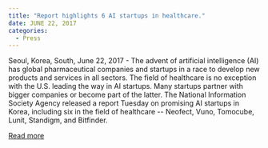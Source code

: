 ```yaml
---
title: "Report highlights 6 AI startups in healthcare."
date: JUNE 22, 2017
categories:
  - Press
---
```


Seoul, Korea, South, June 22, 2017 - The advent of artificial intelligence (AI) has global pharmaceutical companies and startups in a race to develop new products and services in all sectors. The field of healthcare is no exception with the U.S. leading the way in AI startups. Many startups partner with bigger companies or become part of the latter.
The National Information Society Agency released a report Tuesday on promising AI startups in Korea, including six in the field of healthcare -- Neofect, Vuno, Tomocube, Lunit, Standigm, and Bitfinder. 

[Read more](http://www.koreabiomed.com/news/articleView.html?idxno=747)
